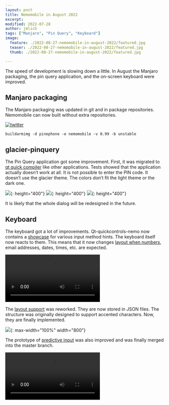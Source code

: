```yaml
---
layout: post
title: Nemomobile in August 2022
excerpt: 
modified: 2022-07-28
author: jmlich
tags: ["Manjaro", "Pin Query", "Keyboard"]
image:
  feature: ./2022-08-27-nemomobile-in-august-2022/featured.jpg
  teaser: ./2022-08-27-nemomobile-in-august-2022/featured.jpg
  thumb: ./2022-08-27-nemomobile-in-august-2022/featured.jpg

---
```


The speed of development is slowing down a little. In August the Manjaro packaging, the pin query application, and the on-screen keyboard were improved.

## Manjaro packaging

The Manjaro packaging was updated in git and in package repositories. Nemomobile can now built without extra repositories.

[![twitter](/images/2022-08-27-nemomobile-in-august-2022/twitter-image-build.png)](https://twitter.com/neochapay/status/1558178715179286529)

```
buildarmimg -d pinephone -e nemomobile -v 0.99 -b unstable
```

## glacier-pinquery

The Pin Query application got some improvement. First, it was migrated to [qt quick compiler](https://github.com/nemomobile-ux/glacier-pinquery/commit/46e25b57a4c39f0269b7c1f08d4de936adfd945d)
like other applications. Tests showed that the application actually doesn’t work at all. It is not possible to enter the PIN code. It doesn’t use the glacier theme. The colors don’t fit the light theme or the dark one.

![](/images/2022-08-27-nemomobile-in-august-2022/pinquery-old.png){: height="400"}
![](/images/2022-08-27-nemomobile-in-august-2022/pinquery-update1.png){: height="400"}
![](/images/2022-08-27-nemomobile-in-august-2022/pinquery-update2.png){: height="400"}

It is likely that the whole dialog will be redesigned in the future.

## Keyboard

The keyboard got a lot of improvements. Qt-quickcontrols-nemo now contains a [showcase](https://github.com/nemomobile-ux/qtquickcontrols-nemo/commit/58ade7c031752947e1695794a82ee840e8e807d0)
for various input method hints. The keyboard itself now reacts to them. This means that
it now changes [layout when numbers](https://github.com/nemomobile-ux/maliit-nemo-keyboard/commit/0ddaf28c396357e5df0d1248414ae6ee4d201c69),
email addresses, dates, times, etc. are expected.

<video controls autoplay loop> <source src="/images/2022-08-27-nemomobile-in-august-2022/simplescreenrecorder-2022-08-24_15.58.44.mp4" /></video>

The [layout support](https://github.com/nemomobile-ux/maliit-nemo-keyboard/commit/c3568b4c7d396e63e4c1adfa5af29413fbd0d1ce) was reworked. They are now stored in JSON files. The structure was originally designed to support accented characters. Now, they are finally implemented.

![](/images/2022-08-27-nemomobile-in-august-2022/keyboard.jpg){: max-width="100%" width="800"}

The prototype of [predictive input](https://github.com/nemomobile-ux/maliit-nemo-keyboard/commit/a7de3b052dc885699eb843fcc11c7ab57e0c0b3d) was also improved and was finally merged into the master branch.

<video controls autoplay loop> <source  src="/images/2022-08-27-nemomobile-in-august-2022/simplescreenrecorder-2022-08-26_14.21.15.mp4" /></video>
